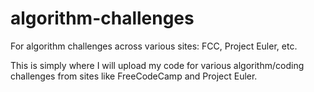 # algorithm-challenges
For algorithm challenges across various sites: FCC, Project Euler, etc.


This is simply where I will upload my code for various algorithm/coding challenges from sites like FreeCodeCamp and 
Project Euler.

